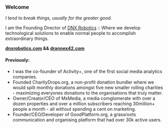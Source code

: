### Welcome

*I tend to break things, usually for the greater good.*

I am the Founding Director of [DNX Robotics](https://dnxrobotics.com) :: Where we develop technological solutions to enable normal people to accomplish extraordinary things.

**[dnxrobotics.com](https://dnxrobotics.com) && [drannex42.com](https://drannex42.com)**

####  Previously:
- I was the co-founder of Activity+, one of the first social media analytics companies.
- Founded CharityDrops.org, a non-profit donation bundler where we would split monthly donations amongst five new smaller rolling charities - maximizing everyones donations to the organisations that truly matter. 
- Owner/Creator/CEO of MxMedia, a media comglomerate with over a dozen properties and over a million subscribers reaching 30million+ people a month - all without spending a cent on marketing.
- Founder/CEO/Developer of GoodPlatform.org, a grassroots communication and organising platform that had over 30k active users. 
